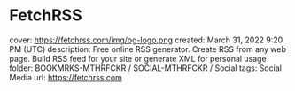 # FetchRSS

cover: https://fetchrss.com/img/og-logo.png
created: March 31, 2022 9:20 PM (UTC)
description: Free online RSS generator. Create RSS from any web page. Build RSS feed for your site or generate XML for personal usage
folder: BOOKMRKS-MTHRFCKR / SOCIAL-MTHRFCKR / Social
tags: Social Media
url: https://fetchrss.com